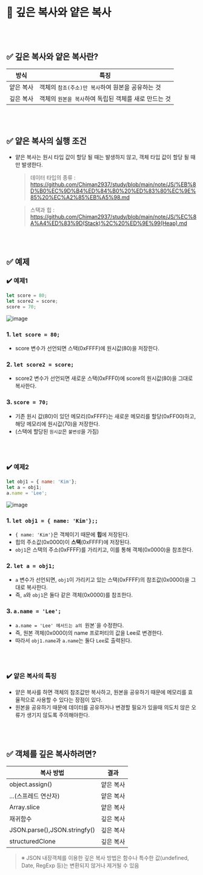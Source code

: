 # 📝 깊은 복사와 얕은 복사

<br></br>
## ✅ 깊은 복사와 얕은 복사란?

|방식|특징|
|---|---|
|얕은 복사|객체의 `참조(주소)만 복사`하여 원본을 공유하는 것|
|깊은 복사|객체의 `원본을 복사`하여 독립된 객체를 새로 만드는 것|

<br></br>

## ✅ 얕은 복사의 실행 조건
- 얕은 복사는 원시 타입 값이 할당 될 때는 발생하지 않고, 객체 타입 값이 할당 될 때만 발생한다.

  > 데이터 타입의 종류 : https://github.com/Chiman2937/study/blob/main/note/JS/%EB%8D%B0%EC%9D%B4%ED%84%B0%20%ED%83%80%EC%9E%85%20%EC%A2%85%EB%A5%98.md
  
  > 스택과 힙 : https://github.com/Chiman2937/study/blob/main/note/JS/%EC%8A%A4%ED%83%9D(Stack)%2C%20%ED%9E%99(Heap).md

<br></br>
## ✅ 예제
### ✔️ 예제1
```javascript
let score = 80;
let score2 = score;
score = 70;
```
![image](https://github.com/user-attachments/assets/2c03ed93-b888-411c-9d45-66454f976f1a)


### 1. `let score = 80;`
- score 변수가 선언되면 스택(0xFFFF)에 원시값(80)을 저장한다.
### 2. `let score2 = score;`
- score2 변수가 선언되면 새로운 스택(0xFFF0)에 score의 원시값(80)을 그대로 복사한다.
### 3. `score = 70;`
- 기존 원시 값(80)이 있던 메모리(0xFFFF)는 새로운 메모리를 할당(0xFF00)하고, 해당 메모리에 원시값(70)을 저장한다.
- (스택에 할당된 `원시값`은 `불변성`을 가짐)

<br></br>
### ✔️ 예제2
```javascript
let obj1 = { name: 'Kim'};
let a = obj1;
a.name = 'Lee';
```
![image](https://github.com/user-attachments/assets/3cc8d688-7a6d-49b5-a4e8-75117a6523ef)

### 1. `let obj1 = { name: 'Kim'};;`
- `{ name: 'Kim'}`은 객체이기 때문에 **힙**에 저장된다.
- 힙의 주소값(0x0000)이 **스택**(0xFFFF)에 저장된다.
- `obj1`은 스택의 주소(0xFFFF)를 가리키고, 이를 통해 객체(0x0000)을 참조한다.
### 2. `let a = obj1;`
- `a` 변수가 선언되면, `obj1`이 가리키고 있는 스택(0xFFFF)의 참조값(0x0000)을 그대로 복사한다.
- 즉, `a`와 `obj1`은 둘다 같은 객체(0x0000)를 참조한다.
### 3. `a.name = 'Lee';`
- `a.name = 'Lee' 메서드는 a의 `원본`을 수정한다.
- 즉, 원본 객체(0x0000)의 name 프로퍼티의 값을 Lee로 변경한다.
- 따라서 `obj1.name`과 `a.name`는 둘다 `Lee`로 출력된다.

<br></br>


### ✔️ 얕은 복사의 특징
- 얕은 복사를 하면 객체의 참조값만 복사하고, 원본을 공유하기 때문에 메모리를 효율적으로 사용할 수 있다는 장점이 있다.
- 원본을 공유하기 때문에 데이터를 공유하거나 변경할 필요가 있을때 의도치 않은 오류가 생기지 않도록 주의해야한다.

<br></br>
## ✅ 객체를 깊은 복사하려면?

|복사 방법| 결과 |
|-|-|
|object.assign() | 얕은 복사|
|...(스프레드 연산자) |얕은 복사|
|Array.slice |얕은 복사|
|재귀함수|깊은 복사|
|JSON.parse(),JSON.stringfy()|깊은 복사|
|structuredClone|깊은 복사|

  > ※ JSON 내장객체를 이용한 깊은 복사 방법은 함수나 특수한 값(undefined, Date, RegExp 등)는 변환되지 않거나 제거될 수 있음
